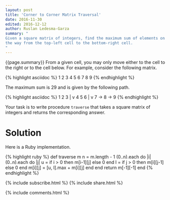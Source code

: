 ```yaml
---
layout: post
title: 'Corner to Corner Matrix Traversal'
date: 2016-11-30
edited: 2016-12-12
author: Ruslan Ledesma-Garza
summary: "
Given a square matrix of integers, find the maximum sum of elements on
the way from the top-left cell to the bottom-right cell.
"
---
```


{{page.summary}}
From a given cell, you may only move either to the cell to the right
or to the cell below.
For example, consider the following matrix.

{% highlight asciidoc %}
1 2 3
4 5 6
7 8 9
{% endhighlight %}

The maximum sum is 29 and is given by the following path.

{% highlight asciidoc %}
 1    2    3
 |
 v
 4    5    6
 |
 v
 7 -> 8 -> 9
{% endhighlight %}

Your task is to write procedure `traverse` that takes a square matrix
of integers and returns the corresponding answer.

# Solution

Here is a Ruby implementation.

{% highlight ruby %}
def traverse m
  n = m.length - 1
  (0..n).each do |i|
    (0..n).each do |j|
      u = if i > 0 then m[i-1][j] else 0 end
      l = if j > 0 then m[i][j-1] else 0 end
      m[i][j] = [u, l].max + m[i][j]
    end
  end
  return m[-1][-1]
end
{% endhighlight %}


{% include subscribe.html %}
{% include share.html %}

{% include comments.html %}
